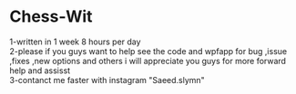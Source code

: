 # Chess-Wit
1-written in 1 week 8 hours per day
<br />2-please if you guys want to help see the code and wpfapp for bug ,issue ,fixes ,new options and others i will appreciate you guys for more forward help and assisst
<br />3-contanct me faster with instagram "Saeed.slymn"
